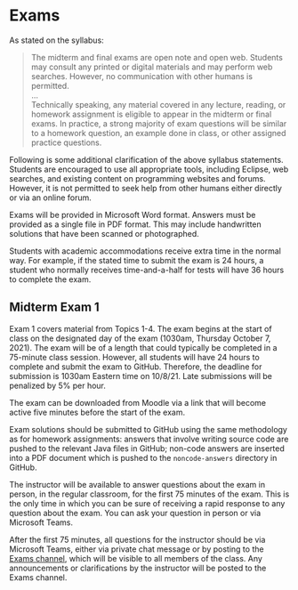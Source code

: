 # Exams

As stated on the syllabus:
    
> The midterm and final exams are open note and open web. Students may
> consult any printed or digital materials and may perform web
> searches. However, no communication with other humans is permitted.  
> ...  
> Technically speaking, any material covered in any lecture, reading,
> or homework assignment is eligible to appear in the midterm or final
> exams. In practice, a strong majority of exam questions will be
> similar to a homework question, an example done in class, or other
> assigned practice questions.

Following is some additional clarification of the above syllabus
statements. Students are encouraged to use all appropriate tools,
including Eclipse, web searches, and existing content on programming
websites and forums. However, it is not permitted to seek help from
other humans either directly or via an online forum.

Exams will be provided in Microsoft Word format. Answers must be
provided as a single file in PDF format. This may include handwritten
solutions that have been scanned or photographed.

Students with academic accommodations receive extra time in the
normal way. For example, if the stated time to submit the exam is 24
hours, a student who normally receives time-and-a-half for tests will
have 36 hours to complete the exam.


## Midterm Exam 1

Exam 1 covers material from Topics 1-4. The exam begins at the start
of class on the designated day of the exam (1030am, Thursday October 7,
2021). The exam will be of a length that could typically be completed
in a 75-minute class session. However, all students will have 24 hours
to complete and submit the exam to GitHub. Therefore, the deadline for
submission is 1030am Eastern time on 10/8/21. Late submissions will be
penalized by 5% per hour.

The exam can be downloaded from Moodle via a link that will become active five minutes before the start of the exam.

Exam solutions should be submitted to GitHub using the same
methodology as for homework assignments: answers that involve writing
source code are pushed to the relevant Java files in GitHub; non-code
answers are inserted into a PDF document which is pushed to the
`noncode-answers` directory in GitHub.

The instructor will be available to answer questions about the exam in
person, in the regular classroom, for the first 75 minutes of the
exam. This is the only time in which you can be sure of receiving a
rapid response to any question about the exam. You can ask your
question in person or via Microsoft Teams.

After the first 75 minutes, all questions for the instructor should be
via Microsoft Teams, either via private chat message or by posting to
the <a
href="https://teams.microsoft.com/l/channel/19%3a8ad9cbd196bc4e8dafdcbc16a67d1967%40thread.tacv2/Exams?groupId=58a2e67c-ea1c-431b-b361-3b17e0f3df37&tenantId=6232b055-76b9-4c13-9b88-b562ae7db6fb">Exams
channel</a>, which will be visible to all members of the class. Any
announcements or clarifications by the instructor will be posted to
the Exams channel.
